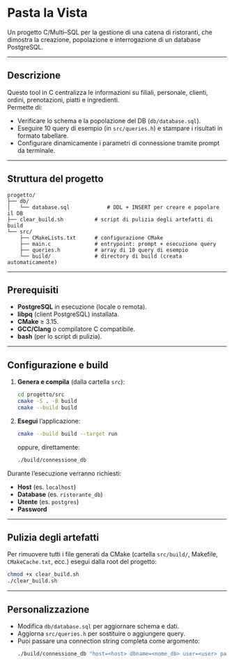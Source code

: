 # Pasta la Vista

Un progetto C/Multi–SQL per la gestione di una catena di ristoranti, che dimostra la creazione, popolazione e interrogazione di un database PostgreSQL.

---

## Descrizione

Questo tool in C centralizza le informazioni su filiali, personale, clienti, ordini, prenotazioni, piatti e ingredienti.  
Permette di:

- Verificare lo schema e la popolazione del DB (`db/database.sql`).
- Eseguire 10 query di esempio (in `src/queries.h`) e stampare i risultati in formato tabellare.
- Configurare dinamicamente i parametri di connessione tramite prompt da terminale.

---

## Struttura del progetto

```
progetto/
├── db/
│   └── database.sql            # DDL + INSERT per creare e popolare il DB
├── clear_build.sh          # script di pulizia degli artefatti di build
└── src/
    ├── CMakeLists.txt      # configurazione CMake
    ├── main.c              # entrypoint: prompt + esecuzione query
    ├── queries.h           # array di 10 query di esempio
    └── build/              # directory di build (creata automaticamente)
```

---

## Prerequisiti

- **PostgreSQL** in esecuzione (locale o remota).  
- **libpq** (client PostgreSQL) installata.  
- **CMake** ≥ 3.15.  
- **GCC/Clang** o compilatore C compatibile.  
- **bash** (per lo script di pulizia).

---

## Configurazione e build

1. **Genera e compila** (dalla cartella `src`):
   ```bash
   cd progetto/src
   cmake -S . -B build
   cmake --build build
   ```

2. **Esegui** l’applicazione:
   ```bash
   cmake --build build --target run
   ```
   oppure, direttamente:
   ```bash
   ./build/connessione_db
   ```

Durante l’esecuzione verranno richiesti:

- **Host** (es. `localhost`)  
- **Database** (es. `ristorante_db`)  
- **Utente** (es. `postgres`)  
- **Password**

---

## Pulizia degli artefatti

Per rimuovere tutti i file generati da CMake (cartella `src/build/`, Makefile, `CMakeCache.txt`, ecc.) esegui dalla root del progetto:

```bash
chmod +x clear_build.sh
./clear_build.sh
```

---

## Personalizzazione

- Modifica `db/database.sql` per aggiornare schema e dati.  
- Aggiorna `src/queries.h` per sostituire o aggiungere query.  
- Puoi passare una connection string completa come argomento:
  ```bash
  ./build/connessione_db "host=<host> dbname=<nome_db> user=<user> password=<psw>"
  ```
